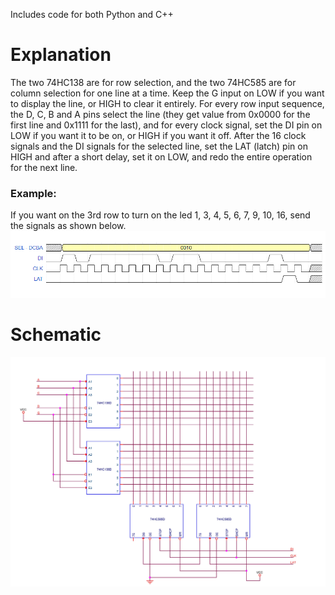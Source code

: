 Includes code for both Python and C++

# Explanation

The two 74HC138 are for row selection, and the two 74HC585 are for column selection for one line at a time. Keep the G input on LOW if you want to display the line, or HIGH to clear it entirely. For every row input sequence, the D, C, B and A pins select the line (they get value from 0x0000 for the first line and 0x1111 for the last), and for every clock signal, set the DI pin on LOW if you want it to be on, or HIGH if you want it off. After the 16 clock signals and the DI signals for the selected line, set the LAT (latch) pin on HIGH and after a short delay, set it on LOW, and redo the entire operation for the next line.

### Example:
If you want on the 3rd row to turn on the led 1, 3, 4, 5, 6, 7, 9, 10, 16, send the signals as shown below.
![Timing diagram](/timing.png)

# Schematic

![Schematic](/schematic.jpg)
